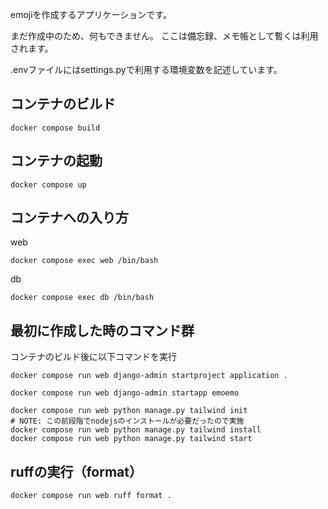 emojiを作成するアプリケーションです。

まだ作成中のため、何もできません。
ここは備忘録、メモ帳として暫くは利用されます。

.envファイルにはsettings.pyで利用する環境変数を記述しています。


## コンテナのビルド

```shell
docker compose build
```

## コンテナの起動

```shell
docker compose up
```

## コンテナへの入り方

web
```shell
docker compose exec web /bin/bash
```

db
```shell
docker compose exec db /bin/bash
```

## 最初に作成した時のコマンド群

コンテナのビルド後に以下コマンドを実行

```shell
docker compose run web django-admin startproject application .
```

```shell
docker compose run web django-admin startapp emoemo
```

```shell
docker compose run web python manage.py tailwind init
# NOTE: この前段階でnodejsのインストールが必要だったので実施
docker compose run web python manage.py tailwind install
docker compose run web python manage.py tailwind start
```

## ruffの実行（format）

```shell
docker compose run web ruff format .
```
